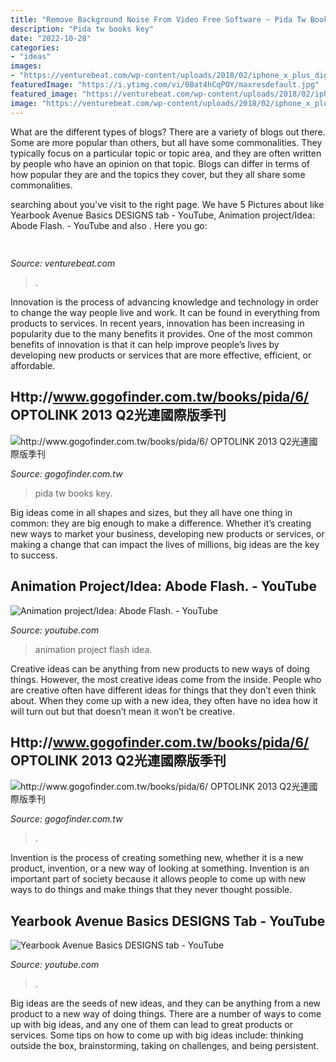 ```yaml
---
title: "Remove Background Noise From Video Free Software ~ Pida Tw Books Key"
description: "Pida tw books key"
date: "2022-10-28"
categories:
- "ideas"
images:
- "https://venturebeat.com/wp-content/uploads/2018/02/iphone_x_plus_digitizer.jpg?w=499"
featuredImage: "https://i.ytimg.com/vi/0Bat4hCqPOY/maxresdefault.jpg"
featured_image: "https://venturebeat.com/wp-content/uploads/2018/02/iphone_x_plus_digitizer.jpg?w=499"
image: "https://venturebeat.com/wp-content/uploads/2018/02/iphone_x_plus_digitizer.jpg?w=499"
---
```



What are the different types of blogs?
There are a variety of blogs out there. Some are more popular than others, but all have some commonalities. They typically focus on a particular topic or topic area, and they are often written by people who have an opinion on that topic. Blogs can differ in terms of how popular they are and the topics they cover, but they all share some commonalities.

	

		
searching about  you've visit to the right page. We have 5 Pictures about  like Yearbook Avenue Basics DESIGNS tab - YouTube, Animation project/Idea: Abode Flash. - YouTube and also . Here you go:
		
    
## 

<img loading=lazy src="https://venturebeat.com/wp-content/uploads/2018/02/iphone_x_plus_digitizer.jpg?w=499" onerror="this.onerror=null;this.src='https://tse3.mm.bing.net/th?id=OIP.R3A-roaQ30_whC-sdJRS2QHaI7&amp;pid=15.1';" alt="">

_Source: venturebeat.com_

>. 

	

Innovation is the process of advancing knowledge and technology in order to change the way people live and work. It can be found in everything from products to services. In recent years, innovation has been increasing in popularity due to the many benefits it provides. One of the most common benefits of innovation is that it can help improve people’s lives by developing new products or services that are more effective, efficient, or affordable.

    
## Http://www.gogofinder.com.tw/books/pida/6/ OPTOLINK 2013 Q2光連國際版季刊

<img loading=lazy src="http://www.gogofinder.com.tw/books/pida/6/s/1372218172irmj7ADf.jpg" onerror="this.onerror=null;this.src='https://tse4.mm.bing.net/th?id=OIP.z7-EeeQ_J0bsWZInD5bBvQHaKf&amp;pid=15.1';" alt="http://www.gogofinder.com.tw/books/pida/6/ OPTOLINK 2013 Q2光連國際版季刊">

_Source: gogofinder.com.tw_

>pida tw books key. 

	

Big ideas come in all shapes and sizes, but they all have one thing in common: they are big enough to make a difference. Whether it’s creating new ways to market your business, developing new products or services, or making a change that can impact the lives of millions, big ideas are the key to success.

    
## Animation Project/Idea: Abode Flash. - YouTube

<img loading=lazy src="https://i.ytimg.com/vi/0Bat4hCqPOY/maxresdefault.jpg" onerror="this.onerror=null;this.src='https://tse1.mm.bing.net/th?id=OIP.jL4oDA56swN3vJgz1EWJ1AHaFj&amp;pid=15.1';" alt="Animation project/Idea: Abode Flash. - YouTube">

_Source: youtube.com_

>animation project flash idea. 

	

Creative ideas can be anything from new products to new ways of doing things. However, the most creative ideas come from the inside. People who are creative often have different ideas for things that they don’t even think about. When they come up with a new idea, they often have no idea how it will turn out but that doesn’t mean it won’t be creative.

    
## Http://www.gogofinder.com.tw/books/pida/6/ OPTOLINK 2013 Q2光連國際版季刊

<img loading=lazy src="http://www.gogofinder.com.tw/books/pida/6/s/13722181728invWvJR.jpg" onerror="this.onerror=null;this.src='https://tse2.mm.bing.net/th?id=OIP.jBsMmDa6E-iAmFwaDZFwDAHaKf&amp;pid=15.1';" alt="http://www.gogofinder.com.tw/books/pida/6/ OPTOLINK 2013 Q2光連國際版季刊">

_Source: gogofinder.com.tw_

>. 

	

Invention is the process of creating something new, whether it is a new product, invention, or a new way of looking at something. Invention is an important part of society because it allows people to come up with new ways to do things and make things that they never thought possible.

    
## Yearbook Avenue Basics DESIGNS Tab - YouTube

<img loading=lazy src="http://i.ytimg.com/vi/8eOY-YV9irQ/maxresdefault.jpg" onerror="this.onerror=null;this.src='https://tse2.mm.bing.net/th?id=OIP.JM6dkIqTB8HoDx8M7VB0AAHaEK&amp;pid=15.1';" alt="Yearbook Avenue Basics DESIGNS tab - YouTube">

_Source: youtube.com_

>. 

	

Big ideas are the seeds of new ideas, and they can be anything from a new product to a new way of doing things. There are a number of ways to come up with big ideas, and any one of them can lead to great products or services. Some tips on how to come up with big ideas include: thinking outside the box, brainstorming, taking on challenges, and being persistent.

